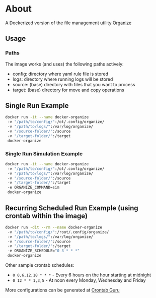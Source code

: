 # About

A Dockerized version of the file management utility [Organize](https://github.com/tfeldmann/organize)

## Usage

### Paths

The image works (and uses) the following paths actively:

- config: directory where yaml rule file is stored
- logs: directory where running logs will be stored
- source: (base) directory with files that you want to process
- target: (base) directory for move and copy operations

## Single Run Example

``` bash
docker run -it --name docker-organize
 -v "/path/to/config/":/ot/.config/organize/
 -v "/path/to/logs/":/var/log/organize/
 -v "/source-folder/":/source
 -v "/target-folder/":/target
 docker-organize
```

### Single Run Simulation Example

``` bash
docker run -it --name docker-organize
 -v "/path/to/config/":/ot/.config/organize/
 -v "/path/to/logs/":/var/log/organize/
 -v "/source-folder/":/source
 -v "/target-folder/":/target
 -e ORGANIZE_COMMAND=sim
 docker-organize
```

## Recurring Scheduled Run Example (using crontab within the image)

``` bash
docker run -dit --rm --name docker-organize
 -v "/path/to/config/":/root/.config/organize/
 -v "/path/to/logs/":/var/log/organize/
 -v "/source-folder/":/source
 -v "/target-folder/":/target
 -e ORGANIZE_SCHEDULE="0 3 * * *"
 docker-organize
```

Other sample crontab schedules:

- `0 0,6,12,18 * * *` - Every 6 hours on the hour starting at midnight
- `0 12 * * 1,3,5` - At noon every Monday, Wednesday and Friday

More configurations can be generated at [Crontab Guru](https://crontab.guru/#0_3_*_*_*)
